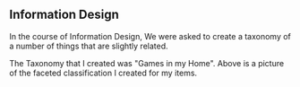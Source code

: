 ## Information Design ##

In the course of Information Design, We were asked to create a taxonomy of a number of things that are slightly related. <br/>

The Taxonomy that I created was "Games in my Home". Above is a picture of the faceted classification I created for my items.<br/>

